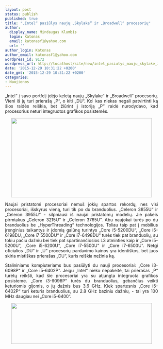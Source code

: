 ```yaml
---
layout: post
status: publish
published: true
title: "„Intel“ pasiūlys naujų „Skylake“ ir „Broadwell“ procesorių"
author:
  display_name: Mindaugas Klumbis
  login: Katonas
  email: katonasf1@yahoo.com
  url: ''
author_login: Katonas
author_email: katonasf1@yahoo.com
wordpress_id: 9172
wordpress_url: http://localhost/site/new/intel_pasiulys_nauju_skylake_ir_broadwell_procesoriu/
date: '2015-12-29 10:31:22 +0200'
date_gmt: '2015-12-29 10:31:22 +0200'
categories:
- Naujienos
---
```

<p style="text-align: justify;">
	&bdquo;Intel&ldquo; į savo portfelį įdėjo keletą naujų &bdquo;Skylake&ldquo; ir &bdquo;Broadwell&ldquo; procesorių. Vieni i&scaron; jų turi priera&scaron;ą &bdquo;P&ldquo;, o kiti &bdquo;DU&ldquo;. Kol kas niekas negali patvirtinti ką &scaron;ios raidės rei&scaron;kia, bet žiūrint į istoriją &bdquo;P&ldquo; raidė nurodydavo, kad procesorius neturi integruotos grafikos posistemės.</p>
<p style="text-align: center;">
	<img alt="" src="http://technews.lt/userfiles/Intel-Skylake-Processors_Windows-10-Support-635x357-635x357.jpg" style="width: 464px; height: 261px;" /></p>
<p style="text-align: justify;">
	Naujai pristatomi procesoriai nemu&scaron; jokių spartos rekordų, nes visi procesoriai, i&scaron;skyrus vieną, turi tik po du branduolius. &bdquo;Celeron 3855U&ldquo; ir &bdquo;Celeron 3955U&ldquo; - silpniausi i&scaron; naujai pristatomų modelių. Jie pakeis pirmtakus &bdquo;Celeron 3215U&ldquo; ir &bdquo;Celeron 3765U&ldquo;. Abu naujokai turės po du branduolius be &bdquo;HyperThreading&ldquo; technologijos. Toliau taip pat į mobilius įrenginius taikantys ir įdomią galūnę turintys &bdquo;Core i5-5200DU&ldquo;, &bdquo;Core i5-6198DU, &bdquo;Core i7 5500DU&ldquo; ir &bdquo;Core i7-6498DU&ldquo; turės tiek pat branduolių, su tokiu pačiu dažniu bei tiek pat spartinančiosios L3 atminties kaip ir &bdquo;Core i5-5200U&ldquo;, &bdquo;Core i5-6200U&ldquo;, &bdquo;Core i7-5500U&ldquo; ir &bdquo;Core i7-6500U&ldquo;. Netgi oficialios &bdquo;DU&ldquo; ir &bdquo;U&ldquo; procesorių pardavimo kainos yra identi&scaron;kos, bet juos skiria misti&scaron;kas priera&scaron;as &bdquo;DU&ldquo;, kuris rei&scaron;kia nežinia ką.</p>
<p style="text-align: justify;">
	Stalininiams kompiuteriams bus pasiūlyti du nauji procesoriai: &bdquo;Core i3-6098P&ldquo; ir &bdquo;Core i5-6402P&ldquo;. Jeigu &bdquo;Intel&ldquo; nieko nepakeitė, tai priera&scaron;as &bdquo;P&ldquo; turėtų reik&scaron;ti, kad &scaron;ie procesoriai yra su atjungta integruota grafikos posisteme. &bdquo;Core i3-6098P&ldquo; turės du branduolius, gebančius veikti keturiomis gijomis, o jų dažnis bus 3.6 GHz. Kiek spartesnis &bdquo;Core i5-6402P&ldquo; turi keturis branduolius, su 2.8 GHz baziniu dažniu, - tai yra 100 MHz daugiau nei &bdquo;Core i5-6400&ldquo;.</p>
<p style="text-align: center;">
	<a href="http://technews.lt/userfiles/Intel new CPUs.JPG"><img alt="" src="http://technews.lt/userfiles/Intel new CPUs.JPG" style="width: 464px; height: 134px;" /></a></p>
